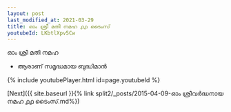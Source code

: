 ```yaml
---
layout: post
last_modified_at: 2021-03-29
title: ഓം ശ്രീ മതി നമഹ ൧൧ ടൈംസ്
youtubeId: LKbtlXpv5Cw
---
```

 
 
 ഓം ശ്രീ മതി നമഹ 
 
 -  ആരാണ് സമൃദ്ധമായ ബുദ്ധിമാൻ 
 
  
 
  
 
 
 
 
 
 


{% include youtubePlayer.html id=page.youtubeId %}
 
[Next]({{ site.baseurl }}{% link  split2/_posts/2015-04-09-ഓം ശ്രീവർദ്ധനായ നമഹ ൧൧ ടൈംസ്.md%})
 
